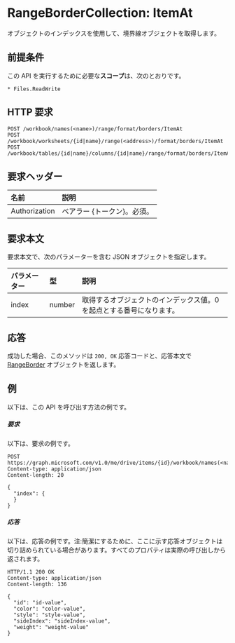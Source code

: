 # <a name="rangebordercollection-itemat"></a>RangeBorderCollection: ItemAt

オブジェクトのインデックスを使用して、境界線オブジェクトを取得します。
## <a name="prerequisites"></a>前提条件
この API を実行するために必要な**スコープ**は、次のとおりです。 

    * Files.ReadWrite

## <a name="http-request"></a>HTTP 要求
<!-- { "blockType": "ignored" } -->
```http
POST /workbook/names(<name>)/range/format/borders/ItemAt
POST /workbook/worksheets/{id|name}/range(<address>)/format/borders/ItemAt
POST /workbook/tables/{id|name}/columns/{id|name}/range/format/borders/ItemAt

```
## <a name="request-headers"></a>要求ヘッダー
| 名前       | 説明|
|:---------------|:----------|
| Authorization  | ベアラー {トークン}。必須。 |


## <a name="request-body"></a>要求本文
要求本文で、次のパラメーターを含む JSON オブジェクトを指定します。

| パラメーター    | 型   |説明|
|:---------------|:--------|:----------|
|index|number|取得するオブジェクトのインデックス値。0 を起点とする番号になります。|

## <a name="response"></a>応答

成功した場合、このメソッドは `200, OK` 応答コードと、応答本文で [RangeBorder](../resources/rangeborder.md) オブジェクトを返します。

## <a name="example"></a>例
以下は、この API を呼び出す方法の例です。
##### <a name="request"></a>要求
以下は、要求の例です。
<!-- {
  "blockType": "request",
  "name": "rangebordercollection_itemat"
}-->
```http
POST https://graph.microsoft.com/v1.0/me/drive/items/{id}/workbook/names(<name>)/range/format/borders/ItemAt
Content-type: application/json
Content-length: 20

{
  "index": {
  }
}
```

##### <a name="response"></a>応答
以下は、応答の例です。注:簡潔にするために、ここに示す応答オブジェクトは切り詰められている場合があります。すべてのプロパティは実際の呼び出しから返されます。
<!-- {
  "blockType": "response",
  "truncated": true,
  "@odata.type": "microsoft.graph.rangeBorder"
} -->
```http
HTTP/1.1 200 OK
Content-type: application/json
Content-length: 136

{
  "id": "id-value",
  "color": "color-value",
  "style": "style-value",
  "sideIndex": "sideIndex-value",
  "weight": "weight-value"
}
```

<!-- uuid: 8fcb5dbc-d5aa-4681-8e31-b001d5168d79
2015-10-25 14:57:30 UTC -->
<!-- {
  "type": "#page.annotation",
  "description": "RangeBorderCollection: ItemAt",
  "keywords": "",
  "section": "documentation",
  "tocPath": ""
}-->